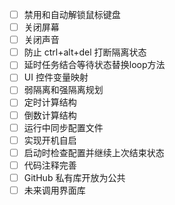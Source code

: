 - [ ] 禁用和自动解锁鼠标键盘
- [ ] 关闭屏幕
- [ ] 关闭声音
- [ ] 防止 ctrl+alt+del 打断隔离状态
- [ ] 延时任务结合等待状态替换loop方法
- [ ] UI 控件变量映射
- [ ] 弱隔离和强隔离规划
- [ ] 定时计算结构
- [ ] 倒数计算结构
- [ ] 运行中同步配置文件
- [ ] 实现开机自启
- [ ] 启动时检查配置并继续上次结束状态
- [ ] 代码注释完善
- [ ] GitHub 私有库开放为公共
- [ ] 未来调用界面库